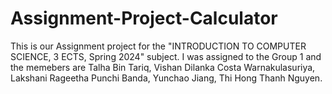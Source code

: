 # Assignment-Project-Calculator

This is our Assignment project for the "INTRODUCTION TO COMPUTER SCIENCE, 3 ECTS, Spring 2024" subject.
I was assigned to the Group 1 and the memebers are Talha Bin Tariq, Vishan Dilanka Costa Warnakulasuriya, Lakshani Rageetha Punchi Banda, Yunchao Jiang, Thi Hong Thanh Nguyen.
